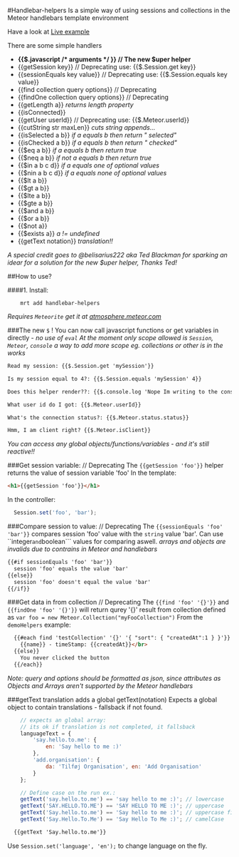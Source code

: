 #Handlebar-helpers
Is a simple way of using sessions and collections in the Meteor handlebars template environment

Have a look at [Live example](http://handlebar-helpers.meteor.com/)

There are some simple handlers
* __{{$.javascript /* arguments */ }}  // The new $uper helper__
* {{getSession key}} // Deprecating use: {{$.Session.get key}}
* {{sessionEquals key value}} // Deprecating use: {{$.Session.equals key value}}
* {{find collection query options}} // Deprecating 
* {{findOne collection query options}} // Deprecating
* {{getLength a}} *returns length property*
* {{isConnected}}
* {{getUser userId}} // Deprecating use: {{$.Meteor.userId}}
* {{cutString str maxLen}} *cuts string appends...*
* {{isSelected a b}} *if a equals b then return " selected"*
* {{isChecked a b}} *if a equals b then return " checked"*
* {{$eq a b}} *if a equals b then return true*
* {{$neq a b}} *if not a equals b then return true*
* {{$in a b c d}} *if a equals one of optional values*
* {{$nin a b c d}} *if a equals none of optional values*
* {{$lt a b}}
* {{$gt a b}}
* {{$lte a b}}
* {{$gte a b}}
* {{$and a b}}
* {{$or a b}}
* {{$not a}}
* {{$exists a}} *a != undefined*
* {{getText notation}} *translation!!*

*A special credit goes to @belisarius222 aka Ted Blackman for sparking an idear for a solution for the new $uper helper, Thanks Ted!*

##How to use?

####1. Install:
```
    mrt add handlebar-helpers
```
*Requires ```Meteorite``` get it at [atmosphere.meteor.com](https://atmosphere.meteor.com)*


###The new `$` !
You can now call javascript functions or get variables in directly - *no use of `eval`*
*At the moment only scope allowed is `Session`, `Meteor`, `console` a way to add more scope eg. collections or other is in the works*
```html
Read my session: {{$.Session.get 'mySession'}}

Is my session equal to 4?: {{$.Session.equals 'mySession' 4}}

Does this helper render??: {{$.console.log 'Nope Im writing to the console log...'}}

What user id do I got: {{$.Meteor.userId}}

What's the connection status?: {{$.Meteor.status.status}}

Hmm, I am client right? {{$.Meteor.isClient}}
```
*You can access any global objects/functions/variables - and it's still reactive!!*

###Get session variable: // Deprecating
The ```{{getSession 'foo'}}``` helper returns the value of session variable 'foo'
In the template:
```html
<h1>{{getSession 'foo'}}</h1>
``` 
In the controller:
```js
  Session.set('foo', 'bar');
```
###Compare session to value: // Deprecating
The ```{{sessionEquals 'foo' 'bar'}}``` compares session 'foo' value with the ```string``` value 'bar'.
Can use ``integer``` and ```boolean``` values for comparing aswell. *arrays and objects are invalids due to contrains in Meteor and handlebars*
```html
{{#if sessionEquals 'foo' 'bar'}}
  session 'foo' equals the value 'bar'
{{else}}
  session 'foo' doesn't equal the value 'bar'
{{/if}}
```
###Get data in from collection // Deprecating
The ```{{find 'foo' '{}'}}``` and ```{{findOne 'foo' '{}'}}``` will return qurey '{}' result from collection defined as ```var foo = new Meteor.Collection("myFooCollection")```
From the ```demoHelpers``` example:

```html
  {{#each find 'testCollection' '{}' '{ "sort": { "createdAt":1 } }'}}
    {{name}} - timeStamp: {{createdAt}}</br>
  {{else}}
    You never clicked the button
  {{/each}}
```
*Note: query and options should be formatted as json, since attributes as Objects and Arrays aren't supported by the Meteor handlebars*

###getText translation
adds a global getText(notation)
Expects a global object to contain translations - fallsback if not found.
```js
    // expects an global array: 
    // its ok if translation is not completed, it fallsback
    languageText = {
        'say.hello.to.me': { 
            en: 'Say hello to me :)'
        },
        'add.organisation': { 
            da: 'Tilføj Organisation', en: 'Add Organisation' 
        }
    };

    // Define case on the run ex.:
    getText('say.hello.to.me') == 'say hello to me :)'; // lowercase
    getText('SAY.HELLO.TO.ME') == 'SAY HELLO TO ME :)'; // uppercase
    getText('Say.hello.to.me') == 'Say hello to me :)'; // uppercase first letter, rest lowercase
    getText('Say.Hello.To.Me') == 'Say Hello To Me :)'; // camelCase

```

```html
  {{getText 'Say.hello.to.me'}}
```
Use `Session.set('language', 'en');` to change language on the fly.

